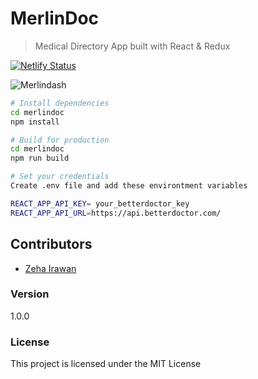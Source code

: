 # MerlinDoc

> Medical Directory App built with React & Redux

[![Netlify Status](https://api.netlify.com/api/v1/badges/538879af-2e1f-475a-9982-f47579d0bb2e/deploy-status)](https://app.netlify.com/sites/merlindoc/deploys)

![Merlindash](https://i.imgur.com/cKrmCDe.png)

```bash
# Install dependencies
cd merlindoc
npm install

# Build for production
cd merlindoc
npm run build

# Set your credentials
Create .env file and add these environtment variables

REACT_APP_API_KEY= your_betterdoctor_key
REACT_APP_API_URL=https://api.betterdoctor.com/
```

## Contributors

- [Zeha Irawan](https://github.com/JangkarBumi)

### Version

1.0.0

### License

This project is licensed under the MIT License